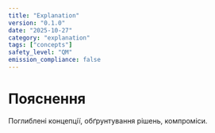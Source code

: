```yaml
---
title: "Explanation"
version: "0.1.0"
date: "2025-10-27"
category: "explanation"
tags: ["concepts"]
safety_level: "QM"
emission_compliance: false
---
```


# Пояснення

Поглиблені концепції, обґрунтування рішень, компроміси.
